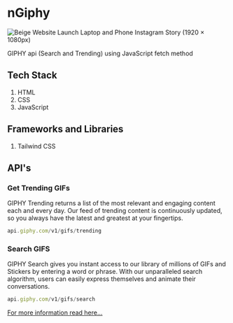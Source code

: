 # nGiphy
![Beige Website Launch Laptop and Phone Instagram Story (1920 × 1080px)](https://user-images.githubusercontent.com/32135561/190269784-58007f02-2596-4c2f-ad9d-434d4ff5e080.jpg)

GIPHY api (Search and Trending) using JavaScript fetch method

## Tech Stack
1. HTML
2. CSS
3. JavaScript

## Frameworks and Libraries
1. Tailwind CSS

## API's

### Get Trending GIFs
GIPHY Trending returns a list of the most relevant and engaging content each and every day. Our feed of trending content is continuously updated, so you always have the latest and greatest at your fingertips.
``` javascript
api.giphy.com/v1/gifs/trending
```

### Search GIFS
GIPHY Search gives you instant access to our library of millions of GIFs and Stickers by entering a word or phrase. With our unparalleled search algorithm, users can easily express themselves and animate their conversations.
``` javascript
api.giphy.com/v1/gifs/search
```
[For more information read here...](https://gdscsitrc.hashnode.dev/web-development-welcome-challenge)
